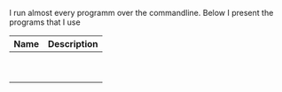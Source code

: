 I run almost every programm over the commandline. Below I present the programs that I use

<div align="center">

<table class="tg">
<thead>
  <tr>
    <th class="tg-0pky">Name</th>
    <th class="tg-0pky">Description</th>
  </tr>
</thead>
<tbody>
  <tr>
    <td class="tg-0pky"> </td>
    <td class="tg-0pky"> </td>
  </tr>
  <tr>
    <td class="tg-0pky"> </td>
    <td class="tg-0pky"> </td>
  </tr>
  <tr>
    <td class="tg-0pky"> </td>
    <td class="tg-0pky"> </td>
  </tr>
    <tr>
    <td class="tg-0pky"> </td>
    <td class="tg-0pky"> </td>
  </tr>
    <tr>
    <td class="tg-0pky"> </td>
    <td class="tg-0pky"> </td>
  </tr>
    <tr>
    <td class="tg-0pky"> </td>
    <td class="tg-0pky"> </td>
  </tr>
    <tr>
    <td class="tg-0pky"> </td>
    <td class="tg-0pky"> </td>
  </tr>
    <tr>
    <td class="tg-0pky"> </td>
    <td class="tg-0pky"> </td>
  </tr>
    <tr>
    <td class="tg-0pky"> </td>
    <td class="tg-0pky"> </td>
  </tr>
</tbody>
</table>
  

</div>
